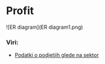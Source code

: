 # Profit
![ER diagram](ER diagram1.png)


### Viri:
* [Podatki o podjetjih glede na sektor](http://www.nasdaq.com/screening/industries.aspx)
